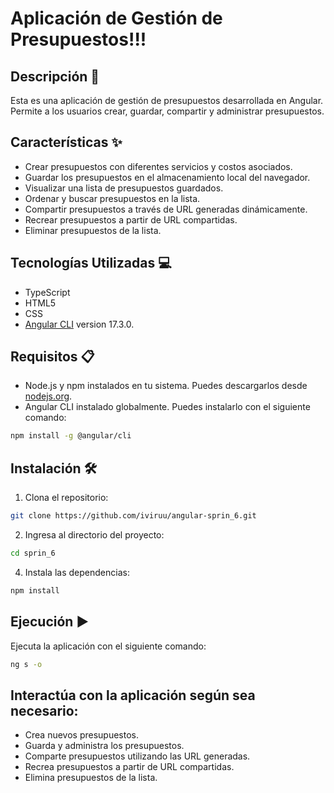 # Aplicación de Gestión de Presupuestos!!!

## Descripción 📄

Esta es una aplicación de gestión de presupuestos desarrollada en Angular. Permite a los usuarios crear, guardar, compartir y administrar presupuestos.


## Características ✨

- Crear presupuestos con diferentes servicios y costos asociados.
- Guardar los presupuestos en el almacenamiento local del navegador.
- Visualizar una lista de presupuestos guardados.
- Ordenar y buscar presupuestos en la lista.
- Compartir presupuestos a través de URL generadas dinámicamente.
- Recrear presupuestos a partir de URL compartidas.
- Eliminar presupuestos de la lista.


## Tecnologías Utilizadas 💻

- TypeScript
- HTML5
- CSS 
- [Angular CLI](https://github.com/angular/angular-cli) version 17.3.0.

## Requisitos 📋

- Node.js y npm instalados en tu sistema. Puedes descargarlos desde [nodejs.org](https://nodejs.org/).
- Angular CLI instalado globalmente. Puedes instalarlo con el siguiente comando:

```bash
npm install -g @angular/cli
```

## Instalación 🛠️

1. Clona el repositorio:
```bash
git clone https://github.com/iviruu/angular-sprin_6.git
```

2. Ingresa al directorio del proyecto:
```bash
cd sprin_6
```

4. Instala las dependencias:
```bash
npm install
```


## Ejecución ▶️
Ejecuta la aplicación con el siguiente comando:
```bash
ng s -o
```

## Interactúa con la aplicación según sea necesario:
- Crea nuevos presupuestos.
- Guarda y administra los presupuestos.
- Comparte presupuestos utilizando las URL generadas.
- Recrea presupuestos a partir de URL compartidas.
- Elimina presupuestos de la lista.


